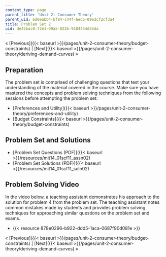 ```yaml
---
content_type: page
parent_title: 'Unit 2: Consumer Theory'
parent_uid: 6d0eabb4-bf84-c44f-6ed5-096dcf2cf3a4
title: Problem Set 2
uid: de42bac0-72e1-09a5-022b-9104454d56da
---
```


« [Previous]({{< baseurl >}}/pages/unit-2-consumer-theory/budget-constraints) | [Next]({{< baseurl >}}/pages/unit-2-consumer-theory/deriving-demand-curves) »

Preparation
-----------

The problem set is comprised of challenging questions that test your understanding of the material covered in the course. Make sure you have mastered the concepts and problem solving techniques from the following sessions before attempting the problem set:

*   [Preferences and Utility]({{< baseurl >}}/pages/unit-2-consumer-theory/preferences-and-utility)
*   [Budget Constraints]({{< baseurl >}}/pages/unit-2-consumer-theory/budget-constraints)

Problem Set and Solutions
-------------------------

*   [Problem Set Questions (PDF)]({{< baseurl >}}/resources/mit14_01scf11_assn02)
*   [Problem Set Solutions (PDF)]({{< baseurl >}}/resources/mit14_01scf11_soln02)

Problem Solving Video
---------------------

In the video below, a teaching assistant demonstrates his approach to the solution for problem 4 from the problem set. The teaching assistant notes common mistakes made by students and provides problem solving techniques for approaching similar questions on the problem set and exams.

*   {{< resource 878e0296-b922-ddd5-1aca-0687f90d081e >}}

« [Previous]({{< baseurl >}}/pages/unit-2-consumer-theory/budget-constraints) | [Next]({{< baseurl >}}/pages/unit-2-consumer-theory/deriving-demand-curves) »